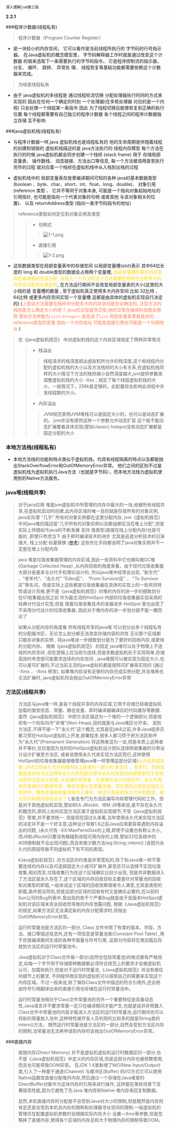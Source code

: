 `深入理解jvm第三版`

**2.2.1** 


###程序计数器(线程私有)

>程序计数器（Program Counter Register）
- 是一块较小的内存空间， 它可以看作是当前线程所执行的
字节码的行号指示器。 在Java虚拟机的概念模型里， 字节码解释器工作时就是通过改变这个计数器
的值来选取下一条需要执行的字节码指令， 它是程序控制流的指示器， 分支、 循环、 跳转、 异常处
理、 线程恢复等基础功能都需要依赖这个计数器来完成。


>为啥是线程私有 


- 由于 java虚拟机的多线程是 通过线程轮流切换 分配处理器执行时间的方式来实现的
因此在任何一个确定的时刻 一个处理器(在多核处理器 对应的是一个内核) 只会处理一个线程某一条指令
因此 为了线程切换后能够恢复到正确的执行位置 每个线程都需要有自己独立的程序计数器  各个线程之间的程序计数器独立存储 互不影响


###java虚拟机栈(线程私有)

- 与程序计数器一样,java 虚拟机栈也是线程私有的 他的生命周期是伴随着线程的创建和销毁的 
虚拟机栈描述的是 java方法执行的 线程内存模型 每个方法在执行的时候 java虚拟机都会同步创建一个栈桢 (stack frame) 
用于 存储局部变量表、 操作数栈、 动态链接、方法出口等信息, 每一个方法被调用直至执行完毕的过程 就对应着一个栈桢在虚拟机栈中从入栈到出栈的过程


- 虚拟机栈中的 局部变量表存放里编译期间可知的各种 java的基本数据类型(boolean 、byte、char、short、int、float、long、double)、
对象引用(reference 类型 、 它并不等同于对象本身, 可能是一个指向对象起始地址的引用指针, 也可能是指向一个代表对象的句柄 或者其他 与该对象相关的位置)、
以及 returnAddress类型 (指向一条字节码指令的地址)

>reference类型如何定位到对象实例及类型
> > - 句柄式 
> > >![1-1.png](noteImage/1-1.png) 
> > - 直接引用
> > > ![1-2.png](noteImage/1-2.png)

- 这些数据类型在局部变量表中的存储空间 以局部变量槽(slot)表示  其中64位长度的 long 和 double类型的数据会占用两个变量槽,
<span style="color: gold">局部变量槽所需的内存空间在编译期间完成分配 ,当进入一个方法时这个方法需要在栈桢中分配多大的内存空间是完全确定的</span>, 
在方法运行期间不会改变局部变量表的大小(这里的大小指的是 变量槽的数量 , 至于虚拟机真正使用多大内存空间 比如 32比特 、64比特 或更多内存空间实现一个变量槽 这都是由具体的虚拟机实现自行决定的)
(<span style="color: coral">上面说方法需要在栈桢中分配多大的内存空间是完全确定的, 泛型方法的栈桢是怎么确定大小的呢？ java的泛型是伪泛型,他的泛型在编译阶段就会擦除 譬如方法参数为 `List<Integer>` 就变成了`List` 局部变量表里就是存的reference类型的变量 指向一个内存地址 可能是直接引用也可能是一个句柄地址 </span>)


>在《java虚拟机规范》 中对虚拟机栈的这个内存区域规定了两种异常情况 
> > - 栈溢出  
> > > 线程请求的栈深度超出虚拟机所允许的栈深度,这个和线程内分配的虚拟机栈的大小以及方法栈桢的大小有关系,在虚拟机栈同样的大小情况下方法的栈桢越小自然深度越大,jvm提供参数来调整虚拟机栈的大小
-Xss：规定了每个线程虚拟机栈的大小，一般情况下，256k是足够的，此配置将会影响此进程中并发线程数的大小。
> > - 内存溢出 
> > > JVM规范表明JVM堆栈可以是固定大小的，也可以是动态扩展的。 jvm并没有提供这样一个参数允许动态扩容  这个能不能动态扩展要看具体实现(譬如classic) hotspot没有动态扩展都是固定分配的大小

### 本地方法栈(线程私有)
- 本地方法栈的功能和特点类似于虚拟机栈，均具有线程隔离的特点以及都能抛出StackOverflowError和OutOfMemoryError异常。
  他们之间的区别不过是虚拟机栈为虚拟机执行Java方法（也就是字节码），而本地方法栈为虚拟机使用到的Native方法服务。


### java堆(线程共享)

> 对于java应用  堆是jvm虚拟机中所管理的内存中最大的一块,他被所有线程共享,在虚拟机启动时创建,此内存区域的唯一目的就是存放所有的对象实例,
java实际里 "几乎" 所有的对象实例都在这里分配内存, jvm《虚拟机规范》中对java堆的描述是"几乎所有的对象实例以及数组都应当在堆上分配",但是实际上伴随如今java的不断发展
支持 值类型(直接在栈上分配内存)也是可能的 ,即使只考虑当下 由于即时编译技术的进步 尤其是逃逸分析技术的日渐强大, 栈上分配 标量替换 ([参考](https://www.cnblogs.com/BlueStarWei/p/9358757.html)) 这些优化手段都说明了java对象实例并不一定是在堆上分配内存


>java 堆是垃圾收集器管理的内存区域,因此一些资料中它也被叫做GC堆(Garbage Collected Heap) ,从内存回收的角度来看，由于现代垃圾收集器大部分是基本与分代手机理论设计的, 所以java堆中经常会出现,
"新生代" 、"老年代"、"永久代" "Eden区"、 "From Survivor区" 、 "To Survivor区"等名词，但是实际上这些都是垃圾收集器在具体的实现上的一些共同特性或设计风格,更不是《java虚拟机规范》对堆的内存的进一步的细致划分
在G1收集器出现之前 作为最主流的HotSpot 内部的垃圾收集器实现采用的经典分代设计实现,但是 随着垃圾收集技术的发展进步 HotSpot 里也出现了不采用分代设计的垃圾收集器,
因此对于堆内存的进一步划分就不能一概而论了 


> 如果从分配内存的角度看 所有线程共享的java堆 可以划分出多个线程私有的分配缓冲区，无论怎么划分都无法改变存储内容的共性
无论那个区域都只能存对象的实例 , 将java堆进一步细致划分是为了更好的回收内存,或更快的分配内存。
根据《java虚拟机规范》 的规定 java堆可以处于物理上不连续的内存空间 ,但在逻辑上应当视为连续,但是多数虚拟机处于实现简单,存储高效的考虑很可能要求连续的内存空间
, java堆既可以被实现为固定大小,也可以是可扩展的,不过当前主流的java虚拟机都是按照可扩展来实现的 (通过 -Xmx  、-Xms 修改), 如果堆内存没有足够的内存完成实例分配,并且堆再也无法扩展时,
java虚拟机将会抛出OutOfMemoryError异常


### 方法区(线程共享)


>方法区与java堆一样,是各个线程共享的内存区域,它用于存储已经被虚拟机加载的类型信息、常量、静态变量、即时编译器编译后的代码缓存等数据. 虽然《java虚拟机规范》 中把方法区描述为一个堆的一个逻辑部分,但是他却有一个别名叫作"非堆"(Non-Heap),目的就是与Java堆区分开来。
说到方法区,不得不提一下"永久代"这个概念,尤其是在jdk8之前,许多Java程序员都习惯在HotSpot虚拟机上开发,部署程序,很多人都习惯于把方法区称呼为"永久代"(Premanent Generation) 将这两者混为一谈,但是本质上这两者并不等价,仅仅是因为当时的HotSpot虚拟机设计团队选择把收集器的分带设计设计扩展至方法区,
或者说使用永久代来实现方法区而已,这样使得HotSpot的垃圾收集器能够像管理java堆一样管理这部分区域(<span style="color: gold">从内存角度来看: jdk8之前永久代在物理内存上是堆的一部分和 新生代 、老年代、的地址是连续对的 8之后移除永久代并将部分原本永久代存放的内容移到位于本地内存的元空间上存放,
从存储内容来看：在原来的永久代划分中，永久代用来存放类的元数据信息、静态变量以及常量池等。现在类的元信息存储在元空间中，静态变量和常量池等并入堆中，相当于原来的永久代中的数据，被元空间和堆内存给瓜分了
</span>),省去专门为方法区编写内存管理代码的工作。但是对于其他虚拟机实现,譬如BEA JRockit、IBM J9等来说,是不存在永久代的概念的,原则上如何实现方法区属于虚拟机实现细节,不受《java虚拟机规范》管束,并不要求统一. 但是现在回过头来看,当年使用永久代来实现方法区的决定并不是一个好主意,这种设计导致1.8之前Java应用更容易遇到内存溢出的问题,
(永久代有 -XX:MaxPermSize的上限,即使不设置也有默认大小,而J9和JRockit只要没有触碰到进程可用内存的上限,譬如32位系统中的4GB限制就不会出现问题),而且有极少数方法(eg:String::intern() )会因为永久代的原因导致不同虚拟机下有不同的表现。

>《Java虚拟机规范》对方法区的约束是非常宽松的,除了和Java堆一样不需要连续的内存以及可选择固定大小或可扩展外,甚至还可以选择不实现垃圾收集,相对而言,垃圾收集行为在这个区域确实比较少出现,
但是并非数据进入了方法区就永久存在了,这个区域的内存回收目标主要是针对常量池的回收和对类型的卸载,一般来说这个区域的回收效果很难令人满意,尤其是类型的卸载,条件相当苛刻,但是这部分区域的回收有时又是确实必要的,在以前的Sun公司的Bug列表中,曾出现的若干个严重Bug就是由于低版本HotSpot虚拟机对该区域未完全回收而导致的内存泄露问题,
根据《Java虚拟机规范》的规定,如果方法区无法满足新的内存分配需求时,将抛出OutOfMemoryError异常。

> 运行时常量池是方法区的一部分, Class 文件中除了有类的版本、字段、方法、接口等描述信息外,还有一项信息是常量池表(Constant Pool Table) ,用于存放编译期间生成的各种字面量与符号引用,
这部分内容将在类加载后存放到方法区的运行时常量池中。

>Java虚拟机对于Class文件每一部分(自然也包括常量池)的格式都有严格规定,如每一个字节用于存储那种数据都必须符合规范上的要求才会被虚拟机认可、加载和执行,但是对于运行时常量池,《Java虚拟机规范》并没有做任何细节上的要求,
不同提供商实现的虚拟机可以按照自己的需要来实现这个内存区域。不过一般来说,除了保存Class文件中描述的符合引用外,还会把由符号引用翻译出来的直接引用也存储在运行时常量池中。

> 运行时常量池相对于Class文件常量池的另外一个重要特征是具备动态性,Java语言并不要求常量一定只在编译期间才能产生,也就是说并非预置入Class文件中常量池的内容才能进入方法区的运行时常量池,运行期间也可以将新的常量放入池中,这种特性被开发人员利用的比较多的就是String类的intern()方法。
既然运行时常量池是方法区的一部分,自然会受到方法区内存的限制,当常量池无法再申请到内存时会抛出OutOfMemoryError异常。


###直接内存 

> 直接内存(Direct Memory) 并不是虚拟机虚拟机运行时数据区的一部分,也不是《Java虚拟机规范》中定义的内存区域,但是这部分内存也被频繁使用,而且也可能导致OOM异常。
在JDK 1.4里新增了NIO(New Input/Output) 类,引入了一种基于通道(Channel) 与缓冲区(Buffer) 的I/O方式它可以使用Native函数库直接分配堆外内存,然后通过一个存储在Java堆里的DirectBuffer对象作为这块内存的引用来进行操作,
这样能在某些场景下显著提高性能,因为它避免了在Java 堆内存和Native 堆内存来回复制数据。

> 显然,本机直接内存的分配是不会受到Java对大小的限制,但是既然是内存则肯定还是会受到本机总内存的限制和处理器寻址空间的限制,一般虚拟机的管理员在配置虚拟机参数时会根据实际内存大小
>设置—Xmx等参数,但是忽略掉了直接内存,使得各个区域的内存总和大于物理内存的限制导致OOM。































